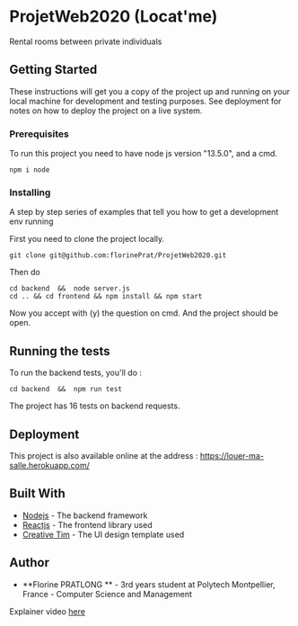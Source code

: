 # ProjetWeb2020 (Locat'me)

Rental rooms between private individuals 

## Getting Started

These instructions will get you a copy of the project up and running on your local machine for development and testing purposes. See deployment for notes on how to deploy the project on a live system.

### Prerequisites

To run this project you need to have node js version "13.5.0", and a cmd.

```
npm i node
```

### Installing

A step by step series of examples that tell you how to get a development env running

First you need to clone the project locally.

```
git clone git@github.com:florinePrat/ProjetWeb2020.git
```

Then do

```
cd backend  &&  node server.js
cd .. && cd frontend && npm install && npm start
```

Now you accept with (y) the question on cmd.
And the project should be open.

## Running the tests

To run the backend tests, you'll do : 

```
cd backend  &&  npm run test
```
The project has 16 tests on backend requests.

## Deployment

This project is also available online at the address : https://louer-ma-salle.herokuapp.com/

## Built With

* [Nodejs](https://nodejs.org/en/docs/) - The backend framework
* [Reactjs](https://reactjs.org/docs/getting-started.html) - The frontend library used
* [Creative Tim](https://www.creative-tim.com/product/now-ui-kit-react) - The UI design template used

## Author

* **Florine PRATLONG ** - 3rd years student at Polytech Montpellier, France - Computer Science and Management

Explainer video [here](https://youtu.be/m1ZSfs16O)

